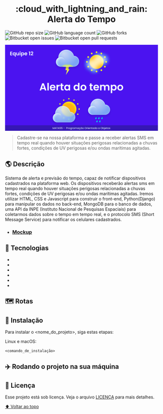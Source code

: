 <h1 align="center"> :cloud_with_lightning_and_rain: Alerta do Tempo </h1>

![GitHub repo size](https://img.shields.io/github/repo-size/moniquedsilva/alerta-do-tempo?style=for-the-badge)
![GitHub language count](https://img.shields.io/github/languages/count/moniquedsilva/alerta-do-tempo?style=for-the-badge)
![GitHub forks](https://img.shields.io/github/forks/moniquedsilva/alerta-do-tempo?style=for-the-badge)
![Bitbucket open issues](https://img.shields.io/bitbucket/issues/moniquedsilva/alerta-do-tempo?style=for-the-badge)
![Bitbucket open pull requests](https://img.shields.io/bitbucket/pr-raw/moniquedsilva/alerta-do-tempo?style=for-the-badge)

<img src="readme/tela.png" alt="exemplo imagem" align="center">

> Cadastre-se na nossa plataforma e passe a receber alertas SMS em tempo real quando houver situações perigosas relacionadas a chuvas fortes, condições de UV perigosas e/ou ondas marítimas agitadas.


## :earth_americas: Descrição

  Sistema de alerta e previsão do tempo, capaz de notificar dispositivos cadastrados na plataforma web. Os dispositivos receberão alertas sms em tempo real quando houver situações perigosas relacionadas a chuvas fortes, condições de UV perigosas e/ou ondas marítimas agitadas. Iremos utilizar HTML, CSS e Javascript para construir o front-end, Python(Django) para manipular os dados no back-end, MongoDB para o banco de dados, uma API da INPE (Instituto Nacional de Pesquisas Espaciais) para coletarmos dados sobre o tempo em tempo real, e o protocolo SMS (Short Message Service) para notificar os celulares cadastrados.

- ### [Mockup](https://www.figma.com/file/8yBYbRXj2DwAk3MIccJeOc/Alerta-do-Tempo)

## :rocket: Tecnologias

- <img src="https://img.shields.io/badge/Python-3776AB?style=for-the-badge&logo=python&logoColor=white" alt="">

- <img src="https://img.shields.io/badge/Django-092E20?style=for-the-badge&logo=django&logoColor=white" alt="">

- <img src="https://img.shields.io/badge/HTML-239120?style=for-the-badge&logo=html5&logoColor=white" alt="">

- <img src="https://img.shields.io/badge/CSS-239120?&style=for-the-badge&logo=css3&logoColor=white" alt="">

- <img src="https://img.shields.io/badge/MongoDB-4EA94B?style=for-the-badge&logo=mongodb&logoColor=white" alt="">

-  <img src="https://img.shields.io/badge/Heroku-430098?style=for-the-badge&logo=heroku&logoColor=white" alt="">

## :world_map: Rotas


## :flight_departure: Instalação

Para instalar o <nome_do_projeto>, siga estas etapas:

Linux e macOS:

```
<comando_de_instalação>
```

## :airplane: Rodando o projeto na sua máquina


## 📝 Licença

Esse projeto está sob licença. Veja o arquivo [LICENÇA](LICENSE) para mais detalhes.

[⬆ Voltar ao topo](#alerta-do-tempo)<br>
